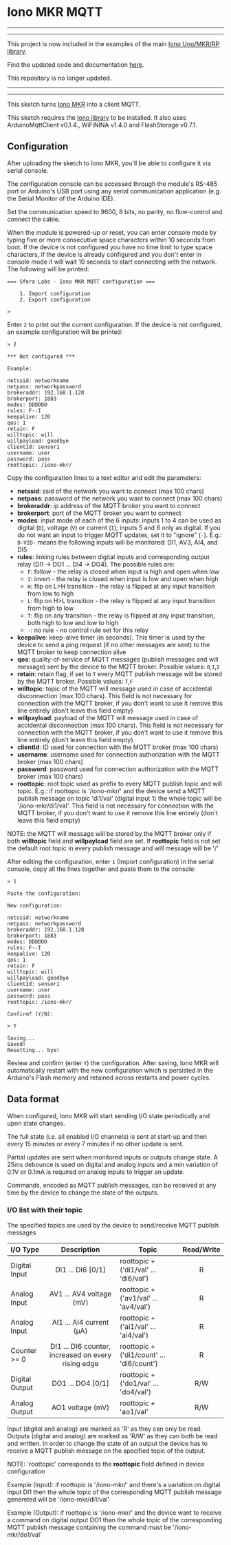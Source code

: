 # Iono MKR MQTT

<hr>
<hr>

This project is now included in the examples of the main [Iono Uno/MKR/RP library](https://github.com/sfera-labs/iono).

Find the updated code and documentation [here](https://github.com/sfera-labs/iono/wiki/Iono-MKR-MQTT).

This repository is no longer updated.

<hr>
<hr>

This sketch turns [Iono MKR](https://www.sferalabs.cc/iono-mkr/) into a client MQTT.

This sketch requires the [Iono library](https://github.com/sfera-labs/iono/tree/master/Iono) to be installed. It also uses ArduinoMqttClient v0.1.4., WiFiNINA v1.4.0 and FlashStorage v0.7.1.

## Configuration

After uploading the sketch to Iono MKR, you'll be able to configure it via serial console.

The configuration console can be accessed through the module's RS-485 port or Arduino's USB port using any serial communication application (e.g. the Serial Monitor of the Arduino IDE).

Set the communication speed to 9600, 8 bits, no parity, no flow-control and connect the cable.

When the module is powered-up or reset, you can enter console mode by typing five or more consecutive space characters within 10 seconds from boot. If the device is not configured you have no time limit to type space characters, if the device is already configured and you don't enter in console mode it will wait 10 seconds to start connecting with the network. The following will be printed:

```
=== Sfera Labs - Iono MKR MQTT configuration ===

    1. Import configuration
    2. Export configuration

> 
```

Enter `2` to print out the current configuration. If the device is not configured, an example configuration will be printed:

```
> 2

*** Not configured ***

Example:

netssid: networkname
netpass: networkpassword
brokeraddr: 192.168.1.128
brokerport: 1883
modes: DDDDDD
rules: F--I
keepalive: 120
qos: 1
retain: F
willtopic: will
willpayload: goodbye
clientId: sensor1
username: user
password: pass
roottopic: /iono-mkr/
```

Copy the configuration lines to a text editor and edit the parameters:

- **netssid**: ssid of the network you want to connect (max 100 chars)
- **netpass**: password of the network you want to connect (max 100 chars)
- **brokeraddr**: ip address of the MQTT broker you want to connect
- **brokerport**: port of the MQTT broker you want to connect
- **modes**: input mode of each of the 6 inputs: inputs 1 to 4 can be used as digital (`D`), voltage (`V`) or current (`I`); inputs 5 and 6 only as digital. If you do not want an input to trigger MQTT updates, set it to "ignore" (`-`). E.g.: `D-VID-` means the following inputs will be monitored: DI1, AV3, AI4, and DI5
- **rules**: linking rules between digital inputs and corresponding output relay (DI1 -> DO1 ... DI4 -> DO4). The possible rules are:
    - `F`: follow - the relay is closed when input is high and open when low    
    - `I`: invert - the relay is closed when input is low and open when high    
    - `H`: flip on L>H transition - the relay is flipped at any input transition from low to high    
    - `L`: flip on H>L transition - the relay is flipped at any input transition from high to low    
    - `T`: flip on any transition - the relay is flipped at any input transition, both high to low and low to high    
    - `-`: no rule - no control rule set for this relay
- **keepalive**: keep-alive timer (in seconds). This timer is used by the device to send a ping request (if no other messages are sent) to the MQTT broker to keep connection alive
- **qos**: quality-of-service of MQTT messages (publish messages and will message) sent by the device to the MQTT broker. Possible values: `0`,`1`,`2`
- **retain**: retain flag, if set to `T` every MQTT publish message will be stored by the MQTT broker. Possible values: `T`,`F`
- **willtopic**: topic of the MQTT will message used in case of accidental disconnection (max 100 chars). This field is not necessary for connection with the MQTT broker, if you don't want to use it remove this line entirely (don't leave this field empty)
- **willpayload**: payload of the MQTT will message used in case of accidental disconnection (max 100 chars). This field is not necessary for connection with the MQTT broker, if you don't want to use it remove this line entirely (don't leave this field empty)
- **clientId**: ID used for connection with the MQTT broker (max 100 chars)
- **username**: username used for connection authorization with the MQTT broker (max 100 chars)
- **password**: password used for connection authorization with the MQTT broker (max 100 chars)
- **roottopic**: root topic used as prefix to every MQTT publish topic and will topic. E.g.: if roottopic is '/iono-mkr/' and the device send a MQTT publish message on topic 'di1/val' (digital input 1) the whole topic will be '/iono-mkr/di1/val'. This field is not necessary for connection with the MQTT broker, if you don't want to use it remove this line entirely (don't leave this field empty)
 
NOTE: the MQTT will message will be stored by the MQTT broker only if both **willtopic** field and **willpayload** field are set. If **roottopic** field is not set the default root topic in every publish message and will message will be '/'

After editing the configuration, enter `1` (Import configuration) in the serial console, copy all the lines together and paste them to the console:

```
> 1

Paste the configuration:

New configuration:

netssid: networkname
netpass: networkpassword
brokeraddr: 192.168.1.128
brokerport: 1883
modes: DDDDDD
rules: F--I
keepalive: 120
qos: 1
retain: F
willtopic: will
willpayload: goodbye
clientId: sensor1
username: user
password: pass
roottopic: /iono-mkr/

Confirm? (Y/N):

> Y

Saving...
Saved!
Resetting... bye!
```

Review and confirm (enter `Y`) the configuration.  After saving, Iono MKR will automatically restart with the new configuration which is persisted in the Arduino's Flash memory and retained across restarts and power cycles.

## Data format

When configured, Iono MKR will start sending I/O state periodically and upon state changes.

The full state (i.e. all enabled I/O channels) is sent at start-up and then every 15 minutes or every 7 minutes if no other update is sent.

Partial updates are sent when monitored inputs or outputs change state. A 25ms debounce is used on digital and analog inputs and a min variation of 0.1V or 0.1mA is required on analog inputs to trigger an update.

Commands, encoded as MQTT publish messages, can be received at any time by the device to change the state of the outputs.

### I/O list with their topic

The specified topics are used by the device to send/receive MQTT publish messages

|I/O Type|Description|Topic|Read/Write|
|:------|:--:|-----------|:-:|
|Digital Input|DI1 ... DI6 [0/1]|roottopic + ('di1/val' ... 'di6/val')|R|
|Analog Input|AV1 ... AV4 voltage (mV)|roottopic + ('av1/val' ... 'av4/val')|R|
|Analog Input|AI1 ... AI4 current (µA)|roottopic + ('ai1/val' ... 'ai4/val')|R|
|Counter >= 0|DI1 ... DI6 counter, increased on every rising edge|roottopic + ('di1/count' ... 'di6/count')|R|
|Digital Output|DO1 ... DO4 [0/1]|roottopic + ('do1/val' ... 'do4/val')|R/W|
|Analog Output|AO1 voltage (mV)|roottopic + 'ao1/val'|R/W|

Input (digital and analog) are marked as 'R' as they can only be read. Outputs (digital and analog) are marked as 'R/W' as they can both be read and written. In order to change the state of an output the device has to receive a MQTT publish message on the specified topic of the output.

NOTE: 'roottopic' corresponds to the **roottopic** field defined in device configuration

Example (Input): if roottopic is '/iono-mkr/' and there's a variation on digital input DI1 then the whole topic of the corresponding MQTT publish message genereted will be '/iono-mkr/di1/val'

Example (Output): if roottopic is '/iono-mkr/' and the device want to receive a command on digital output DO1 than the whole topic of the corresponding MQTT publish message containing the command must be '/iono-mkr/do1/val'
